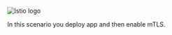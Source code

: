 
![Istio logo](https://raw.githubusercontent.com/lorenzo85/scenarios-ica/master/istio-logo.svg)


In this scenario you deploy app and then enable mTLS.
